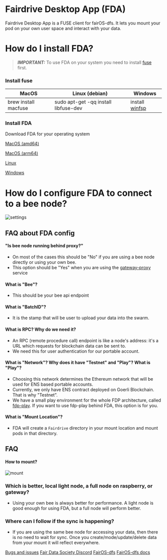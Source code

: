 # Fairdrive Desktop App (FDA)

Fairdrive Desktop App is a FUSE client for fairOS-dfs. It lets you mount your
pod on your own user space and interact with your data. 

# How do I install FDA?

> **_IMPORTANT:_**  To use FDA on your system you need to install [fuse](https://www.kernel.org/doc/html/latest/filesystems/fuse.html) first.

### Install fuse
| MacOS | Linux (debian) | Windows |
|---|---|---|
|   brew install macfuse    |       sudo apt-get -qq install libfuse-dev         |    install [winfsp](https://winfsp.dev/rel/)     |

### Install FDA

Download FDA for your operating system

[MacOS (amd64)](https://github.com/datafund/fairos-fuse/releases/download/v0.1.0-rc4/fairdrive_darwin_amd64.dmg)

[MacOS (arm64)](https://github.com/datafund/fairos-fuse/releases/download/v0.1.0-rc4/fairdrive_darwin_arm64.dmg)

[Linux](https://github.com/datafund/fairos-fuse/releases/download/v0.1.0-rc4/fairdrive_linux)

[Windows](https://github.com/datafund/fairos-fuse/releases/download/v0.1.0-rc4/fairdrive_windows.exe)

# How do I configure FDA to connect to a bee node?

![settings](https://user-images.githubusercontent.com/15252513/206389199-bb8eb981-9b5f-4f88-8cdb-e16ec1b676ed.gif)

## FAQ about FDA config
#### "Is bee node running behind proxy?"

- On most of the cases this should be "No" if you are using a bee node directly or using your own bee.
- This option should be "Yes" when you are using the [gateway-proxy](https://github.com/ethersphere/gateway-proxy) service

#### What is "Bee"?

- This should be your bee api endpoint

#### What is "BatchID"?

- It is the stamp that will be user to upload your data into the swarm.

#### What is RPC? Why do we need it?

- An RPC (remote procedure call) endpoint is like a node's address: it's a URL which requests for blockchain data can be sent to. 
- We need this for user authentication for our portable account.

#### What is "Network"? Why does it have "Testnet" and "Play"? What is "Play"?

- Choosing this network determines the Ethereum network that will be used for ENS based portable accounts.
- Currently, we only have ENS contract deployed on Goerli Blockchain. That is why "Testnet".
- We have a small play environment for the whole FDP architecture, called [fdp-play](https://github.com/fairDataSociety/fdp-play). If you want to use fdp-play behind FDA, this option is for you.  

#### What is "Mount Location"?

- FDA will create a `Fairdrive` directory in your mount location and mount pods in that directory.

## FAQ
#### How to mount?

![mount](https://user-images.githubusercontent.com/15252513/206395147-e9961710-0aa7-49b7-8a9b-a864566c9e83.gif)

### Which is better, local light node, a full node on raspberry, or gateway?

- Using your own bee is always better for performance. A light node is good enough for using FDA, but a full node will perform better.

### Where can I follow if the sync is happening?

- If you are using the same bee node for accessing your data, then there is no need to wait for sync. 
Once you create/mode/update/delete data from your mount it will reflect everywhere.


[Bugs and issues](https://github.com/datafund/fairos-fuse/issues)
[Fair Data Society Discord](https://discord.gg/7qFEtJDghM)
[FairOS-dfs](https://github.com/fairDataSociety/fairOS-dfs)
[FairOS-dfs docs](https://docs.fairos.fairdatasociety.org/docs/)


